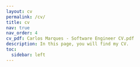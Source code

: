```yaml
---
layout: cv
permalink: /cv/
title: cv
nav: true
nav_order: 4
cv_pdf: Carlos Marques - Software Engineer CV.pdf
description: In this page, you will find my CV.
toc:
  sidebar: left
---
```

